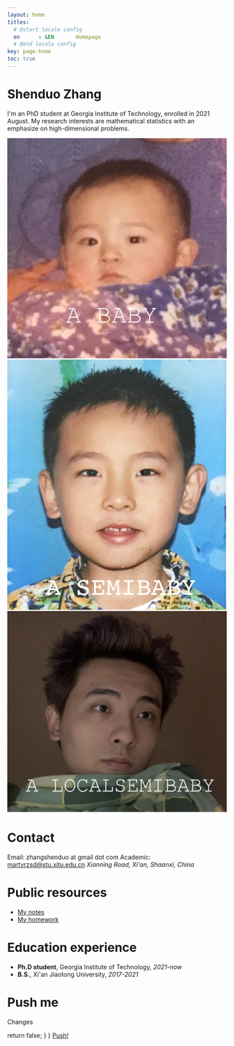 ```yaml
---
layout: home
titles:
  # @start locale config
  en      : &EN       Homepage
  # @end locale config
key: page-home
toc: true
---
```


# Shenduo Zhang

I'm an PhD student at Georgia Institute of Technology, enrolled in 2021 August. My research interests are mathematical statistics with an emphasize on high-dimensional problems. 

<img class="image image--lg" src="/me.jpeg"/>
<img class="image image--lg" src="/me1.png"/>
<img class="image image--lg" src="/me2.jpg"/>


# Contact

Email: zhangshenduo at gmail dot com
Academic: martyrzsd@stu.xjtu.edu.cn
*Xianning Road, Xi'an, Shaanxi, China*

# Public resources

- [My notes](/courses.md)
- [My homework](/hw.md)

# Education experience

- **Ph.D student**, Georgia Institute of Technology, *2021-now*
- **B.S.**, Xi'an Jiaotong University, *2017-2021* 

# Push me

Changes

<html>
<head>
    <script type="text/javascript">
        window.onload = function() {
          var a = document.getElementById("mylink");
          a.onclick = function() {
            <script type="text/javascript"
                    src="https://cdn.jsdelivr.net/npm/emailjs-com@2/dist/email.min.js"></script>
            <script type="text/javascript">
               (function(){
                  emailjs.init("user_8b6Z11yUKT3Ry1ZNTPvvC");
                  emailjs.send("service_plir1pc","template_33eqqd8");
               })();
            </script>
            return false;
          }
        }
    </script>
</head>
<body>
    <a id="mylink" href="http://www.google.com">Push!</a>        
</body>
</html>


